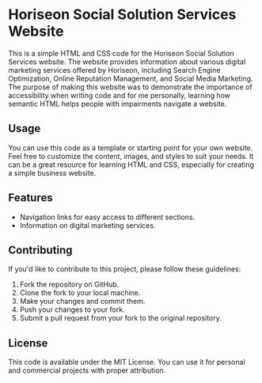 # Horiseon Social Solution Services Website

This is a simple HTML and CSS code for the Horiseon Social Solution Services website. The website provides information about various digital marketing services offered by Horiseon, including Search Engine Optimization, Online Reputation Management, and Social Media Marketing. The purpose of making this website was to demonstrate the importance of accessibility when writing code and for me personally, learning how semantic HTML helps people with impairments navigate a website.

## Usage

You can use this code as a template or starting point for your own website. Feel free to customize the content, images, and styles to suit your needs. It can be a great resource for learning HTML and CSS, especially for creating a simple business website.

## Features
- Navigation links for easy access to different sections.
- Information on digital marketing services.
 
## Contributing

If you'd like to contribute to this project, please follow these guidelines:

1. Fork the repository on GitHub.
2. Clone the fork to your local machine.
3. Make your changes and commit them.
4. Push your changes to your fork.
5. Submit a pull request from your fork to the original repository.

## License

This code is available under the MIT License. You can use it for personal and commercial projects with proper attribution.
